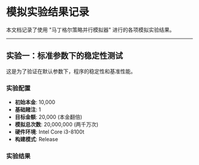 # 模拟实验结果记录

本文档记录了使用 "马丁格尔策略并行模拟器" 进行的各项模拟实验结果。

---

## 实验一：标准参数下的稳定性测试

这是为了验证在默认参数下，程序的稳定性和基准性能。

### 实验配置
* **初始本金**: 10,000
* **基础赌注**: 1
* **目标金额**: 20,000 (本金翻倍)
* **模拟总次数**: 20,000,000 (两千万次)
* **硬件环境**: Intel Core i3-8100t
* **构建模式**: Release

### 实验结果
